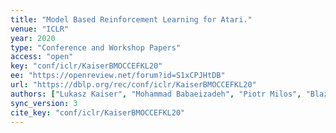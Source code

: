 ```yaml
---
title: "Model Based Reinforcement Learning for Atari."
venue: "ICLR"
year: 2020
type: "Conference and Workshop Papers"
access: "open"
key: "conf/iclr/KaiserBMOCCEFKL20"
ee: "https://openreview.net/forum?id=S1xCPJHtDB"
url: "https://dblp.org/rec/conf/iclr/KaiserBMOCCEFKL20"
authors: ["Lukasz Kaiser", "Mohammad Babaeizadeh", "Piotr Milos", "Blazej Osinski", "Roy H. Campbell", "Konrad Czechowski", "Dumitru Erhan", "Chelsea Finn", "Piotr Kozakowski", "Sergey Levine", "Afroz Mohiuddin", "Ryan Sepassi", "George Tucker", "Henryk Michalewski"]
sync_version: 3
cite_key: "conf/iclr/KaiserBMOCCEFKL20"
---
```

